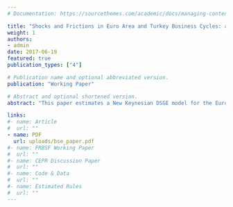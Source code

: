 ```yaml
---
# Documentation: https://sourcethemes.com/academic/docs/managing-content/

title: "Shocks and Frictions in Euro Area and Turkey Business Cycles: a Bayesian DSGE Approach"
weight: 1
authors: 
- admin
date: 2017-06-19
featured: true
publication_types: ["4"]

# Publication name and optional abbreviated version.
publication: "Working Paper"

# Abstract and optional shortened version.
abstract: "This paper estimates a New Keynesian DSGE model for the Euro Area and the Turkish economy using Bayesian estimation techniques and seven macroeconomic time series. The setting of the model features a number of nominal and real frictions and seven structural shocks are introduced. An analysis of the response of the two economies to these types of shocks is provided in a comparative fashion along with a study of the driving forces of the main macroeconomic dynamics through shock decomposition, with a focus on output and consumption."

links:
#- name: Article
#  url: ""
- name: PDF
  url: uploads/bse_paper.pdf
#- name: FRBSF Working Paper
#  url: ""
#- name: CEPR Discussion Paper
#  url: ""
#- name: Code & Data
#  url: ""
#- name: Estimated Rules
#  url: ""
---
```

